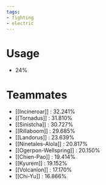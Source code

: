 ```yaml
---
tags:
- fighting
- electric
---
```

# Usage
- 24%
# Teammates
- [[Incineroar]] : 32.241%
- [[Tornadus]] : 31.810%
- [[Sinistcha]] : 30.727%
- [[Rillaboom]] : 29.685%
- [[Landorus]] : 23.639%
- [[Ninetales-Alola]] : 20.817%
- [[Ogerpon-Wellspring]] : 20.150%
- [[Chien-Pao]] : 19.414%
- [[Kyurem]] : 19.152%
- [[Volcanion]] : 17.170%
- [[Chi-Yu]] : 16.866%